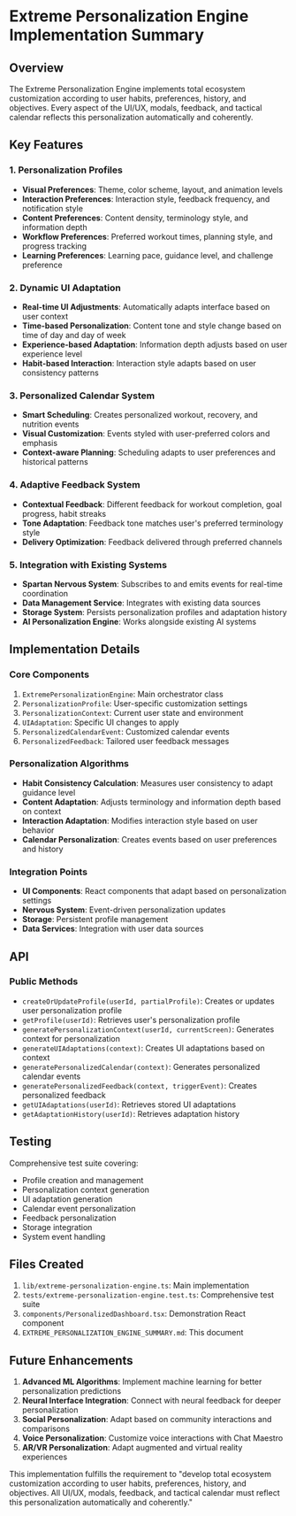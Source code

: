 # Extreme Personalization Engine Implementation Summary

## Overview
The Extreme Personalization Engine implements total ecosystem customization according to user habits, preferences, history, and objectives. Every aspect of the UI/UX, modals, feedback, and tactical calendar reflects this personalization automatically and coherently.

## Key Features

### 1. Personalization Profiles
- **Visual Preferences**: Theme, color scheme, layout, and animation levels
- **Interaction Preferences**: Interaction style, feedback frequency, and notification style
- **Content Preferences**: Content density, terminology style, and information depth
- **Workflow Preferences**: Preferred workout times, planning style, and progress tracking
- **Learning Preferences**: Learning pace, guidance level, and challenge preference

### 2. Dynamic UI Adaptation
- **Real-time UI Adjustments**: Automatically adapts interface based on user context
- **Time-based Personalization**: Content tone and style change based on time of day and day of week
- **Experience-based Adaptation**: Information depth adjusts based on user experience level
- **Habit-based Interaction**: Interaction style adapts based on user consistency patterns

### 3. Personalized Calendar System
- **Smart Scheduling**: Creates personalized workout, recovery, and nutrition events
- **Visual Customization**: Events styled with user-preferred colors and emphasis
- **Context-aware Planning**: Scheduling adapts to user preferences and historical patterns

### 4. Adaptive Feedback System
- **Contextual Feedback**: Different feedback for workout completion, goal progress, habit streaks
- **Tone Adaptation**: Feedback tone matches user's preferred terminology style
- **Delivery Optimization**: Feedback delivered through preferred channels

### 5. Integration with Existing Systems
- **Spartan Nervous System**: Subscribes to and emits events for real-time coordination
- **Data Management Service**: Integrates with existing data sources
- **Storage System**: Persists personalization profiles and adaptation history
- **AI Personalization Engine**: Works alongside existing AI systems

## Implementation Details

### Core Components
1. `ExtremePersonalizationEngine`: Main orchestrator class
2. `PersonalizationProfile`: User-specific customization settings
3. `PersonalizationContext`: Current user state and environment
4. `UIAdaptation`: Specific UI changes to apply
5. `PersonalizedCalendarEvent`: Customized calendar events
6. `PersonalizedFeedback`: Tailored user feedback messages

### Personalization Algorithms
- **Habit Consistency Calculation**: Measures user consistency to adapt guidance level
- **Content Adaptation**: Adjusts terminology and information depth based on context
- **Interaction Adaptation**: Modifies interaction style based on user behavior
- **Calendar Personalization**: Creates events based on user preferences and history

### Integration Points
- **UI Components**: React components that adapt based on personalization settings
- **Nervous System**: Event-driven personalization updates
- **Storage**: Persistent profile management
- **Data Services**: Integration with user data sources

## API

### Public Methods
- `createOrUpdateProfile(userId, partialProfile)`: Creates or updates user personalization profile
- `getProfile(userId)`: Retrieves user's personalization profile
- `generatePersonalizationContext(userId, currentScreen)`: Generates context for personalization
- `generateUIAdaptations(context)`: Creates UI adaptations based on context
- `generatePersonalizedCalendar(context)`: Generates personalized calendar events
- `generatePersonalizedFeedback(context, triggerEvent)`: Creates personalized feedback
- `getUIAdaptations(userId)`: Retrieves stored UI adaptations
- `getAdaptationHistory(userId)`: Retrieves adaptation history

## Testing
Comprehensive test suite covering:
- Profile creation and management
- Personalization context generation
- UI adaptation generation
- Calendar event personalization
- Feedback personalization
- Storage integration
- System event handling

## Files Created
1. `lib/extreme-personalization-engine.ts`: Main implementation
2. `tests/extreme-personalization-engine.test.ts`: Comprehensive test suite
3. `components/PersonalizedDashboard.tsx`: Demonstration React component
4. `EXTREME_PERSONALIZATION_ENGINE_SUMMARY.md`: This document

## Future Enhancements
1. **Advanced ML Algorithms**: Implement machine learning for better personalization predictions
2. **Neural Interface Integration**: Connect with neural feedback for deeper personalization
3. **Social Personalization**: Adapt based on community interactions and comparisons
4. **Voice Personalization**: Customize voice interactions with Chat Maestro
5. **AR/VR Personalization**: Adapt augmented and virtual reality experiences

This implementation fulfills the requirement to "develop total ecosystem customization according to user habits, preferences, history, and objectives. All UI/UX, modals, feedback, and tactical calendar must reflect this personalization automatically and coherently."